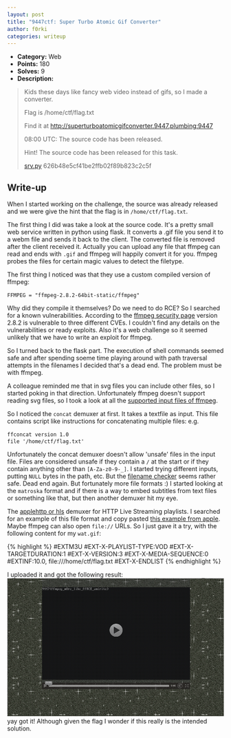 ```yaml
---
layout: post
title: "9447ctf: Super Turbo Atomic Gif Converter"
author: f0rki
categories: writeup
---
```


* **Category:** Web
* **Points:** 180
* **Solves:** 9
* **Description:**

>  Kids these days like fancy web video instead of gifs, so I made a converter.
>
>  Flag is /home/ctf/flag.txt
>
>  Find it at <http://superturboatomicgifconverter.9447.plumbing:9447>
>
>  08:00 UTC: The source code has been released.
>
>  Hint! The source code has been released for this task.
>
> [srv.py](https://raw.githubusercontent.com/ctfs/write-ups-2015/master/9447-ctf-2015/web/super-turbo-atomic-gif-converter/srv-626b48e5cf41be2ffb02f89b823c2c5f.py)  626b48e5cf41be2ffb02f89b823c2c5f


## Write-up

When I started working on the challenge, the source was already released and we were
give the hint that the flag is in `/home/ctf/flag.txt`.

The first   thing I did was take a look at the source code. It's a pretty small web
service written in python using flask. It converts a .gif file you send it to a webm
file and sends it back to the client. The converted file is removed after the client
received it. Actually you can upload any file that ffmpeg can read and ends with `.gif`
and ffmpeg will happily convert it for you. ffmpeg probes the files for certain magic
values to detect the filetype.

The first thing I noticed was that they use a custom compiled version of ffmpeg:

```
FFMPEG = "ffmpeg-2.8.2-64bit-static/ffmpeg"
```

Why did they compile it themselves? Do we need to do RCE? So I searched for a known
vulnerabilities. According to the [ffmpeg security page](https://ffmpeg.org/security.html)
version 2.8.2 is vulnerable to three different CVEs. I couldn't find any details on
the vulnerabilities or ready exploits. Also it's a web challenge so it seemed
unlikely that we have to write an exploit for ffmpeg.

So I turned back to the flask part. The execution of shell commands seemed safe and
after spending soeme time playing around with path traversal attempts in the filenames
I decided that's a dead end. The problem must be with ffmpeg.

A colleague reminded me that in svg files you can include other files, so I started poking
in that direction. Unfortunately ffmpeg doesn't support reading svg files, so I took a look
at all the [supported input files of ffmpeg](https://ffmpeg.org/ffmpeg-formats.html#Demuxers).

So I noticed the `concat` demuxer at first. It takes a textfile as input. This file contains
script like instructions for concatenating multiple files: e.g.

```
ffconcat version 1.0
file '/home/ctf/flag.txt'
```

Unfortunately the concat demuxer doesn't allow 'unsafe' files in the input file. Files are
considered unsafe if they contain a `/` at the start or if they contain anything other than
`[A-Za-z0-9-_]`. I started trying different inputs, putting `NULL` bytes in the path, etc.
But the [filename checker](https://github.com/FFmpeg/FFmpeg/blob/n2.8.2/libavformat/concatdec.c#L84)
seems rather safe. Dead end again. But fortunately more file formats :)
I started looking at the `matroska` format and if there is a way to embed subtitles from
text files or something like that, but then another demuxer hit my eye.

The [applehttp or hls](http://www.ffmpeg.org/ffmpeg-formats.html#applehttp) demuxer for
HTTP Live Streaming playlists. I searched for an example of this file format and copy
pasted [this example from apple](https://developer.apple.com/library/ios/technotes/tn2288/_index.html).
Maybe ffmpeg can also open `file://` URLs. So I just gave it a try, with the following content
for my `wat.gif`:

{% highlight %}
#EXTM3U
#EXT-X-PLAYLIST-TYPE:VOD
#EXT-X-TARGETDURATION:1
#EXT-X-VERSION:3
#EXT-X-MEDIA-SEQUENCE:0
#EXTINF:10.0,
file:///home/ctf/flag.txt
#EXT-X-ENDLIST
{% endhighlight %}

I uploaded it and got the following result:
![screnenshot: got the flag](images/posts/2015-12-07-9447ctf-super-turbo-atomic-gif-converter_flag.png  "converted flag")
yay got it! Although given the flag I wonder if this really is the intended solution.


